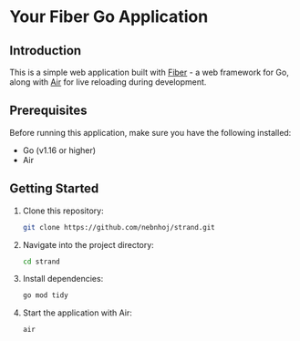 # Your Fiber Go Application

## Introduction

This is a simple web application built with [Fiber](https://github.com/gofiber/fiber) - a web framework for Go, along with [Air](https://github.com/cosmtrek/air) for live reloading during development.

## Prerequisites

Before running this application, make sure you have the following installed:

- Go (v1.16 or higher)
- Air

## Getting Started

1. Clone this repository:

   ```bash
   git clone https://github.com/nebnhoj/strand.git

2. Navigate into the project directory:
    ```bash
    cd strand
3. Install dependencies:
    ```bash
    go mod tidy
4. Start the application with Air:
    ```bash
    air 
